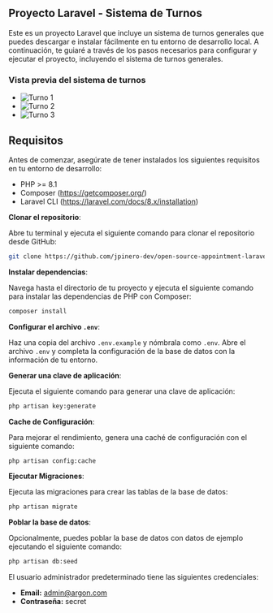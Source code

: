 ## Proyecto Laravel - Sistema de Turnos 

Este es un proyecto Laravel que incluye un sistema de turnos generales que puedes descargar e instalar fácilmente en tu entorno de desarrollo local. A continuación, te guiaré a través de los pasos necesarios para configurar y ejecutar el proyecto, incluyendo el sistema de turnos generales.


### Vista previa del sistema de turnos

- ![Turno 1](https://raw.githubusercontent.com/jpinero-dev/open-source-appointment-laravel/master/imagenes/turnos-1.gif)
- ![Turno 2](https://raw.githubusercontent.com/jpinero-dev/open-source-appointment-laravel/master/imagenes/turnos-2.gif)
- ![Turno 3](https://raw.githubusercontent.com/jpinero-dev/open-source-appointment-laravel/master/imagenes/turnos-3.gif)


## Requisitos

Antes de comenzar, asegúrate de tener instalados los siguientes requisitos en tu entorno de desarrollo:

- PHP >= 8.1
- Composer (https://getcomposer.org/)
- Laravel CLI (https://laravel.com/docs/8.x/installation)

**Clonar el repositorio**:

Abre tu terminal y ejecuta el siguiente comando para clonar el repositorio desde GitHub:

```bash
git clone https://github.com/jpinero-dev/open-source-appointment-laravel.git
```

**Instalar dependencias**:

Navega hasta el directorio de tu proyecto y ejecuta el siguiente comando para instalar las dependencias de PHP con Composer:

```bash
composer install
```

**Configurar el archivo `.env`**:

Haz una copia del archivo `.env.example` y nómbrala como `.env`. Abre el archivo `.env` y completa la configuración de la base de datos con la información de tu entorno.

**Generar una clave de aplicación**:

Ejecuta el siguiente comando para generar una clave de aplicación:

```bash
php artisan key:generate
```

**Cache de Configuración**:

Para mejorar el rendimiento, genera una caché de configuración con el siguiente comando:
```bash
php artisan config:cache
```

**Ejecutar Migraciones**:

Ejecuta las migraciones para crear las tablas de la base de datos:

```bash
php artisan migrate
```
**Poblar la base de datos**:

Opcionalmente, puedes poblar la base de datos con datos de ejemplo ejecutando el siguiente comando:

```bash
php artisan db:seed
```
El usuario administrador predeterminado tiene las siguientes credenciales:

- **Email:** admin@argon.com
- **Contraseña:** secret

